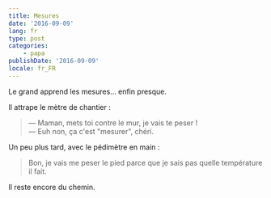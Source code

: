 ```yaml
---
title: Mesures
date: '2016-09-09'
lang: fr
type: post
categories:
    - papa
publishDate: '2016-09-09'
locale: fr_FR
---
```


Le grand apprend les mesures… enfin presque.

<!-- more -->

Il attrape le mètre de chantier : 

> — Maman, mets toi contre le mur, je vais te peser !  
> — Euh non, ça c'est "mesurer", chéri.

Un peu plus tard, avec le pédimètre en main : 

> Bon, je vais me peser le pied parce que je sais pas quelle température il fait.

Il reste encore du chemin.